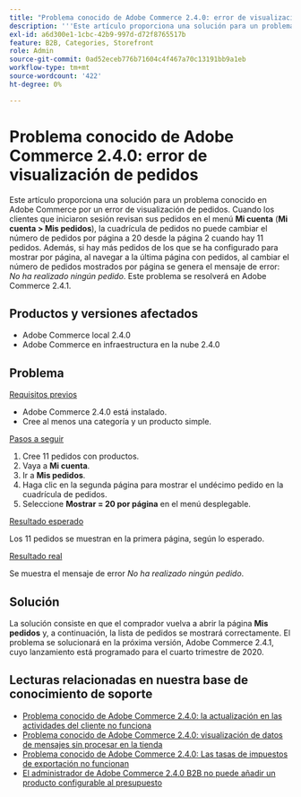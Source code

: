 ```yaml
---
title: "Problema conocido de Adobe Commerce 2.4.0: error de visualización de pedidos"
description: '''Este artículo proporciona una solución para un problema conocido en Adobe Commerce por un error de visualización de pedidos. Cuando los clientes que iniciaron sesión revisan sus pedidos en el menú **Mi cuenta** (**Mi cuenta &gt; Mis pedidos**), la cuadrícula de pedidos no puede cambiar el número de pedidos por página a 20 desde la página 2 cuando hay 11 pedidos. Además, si hay más pedidos de los configurados para mostrar por página, al navegar a la última página con pedidos, al cambiar el número de pedidos mostrados por página se produce el mensaje de error: * No ha realizado ningún pedido*. Este problema se resolverá en Adobe Commerce 2.4.1."'
exl-id: a6d300e1-1cbc-42b9-997d-d72f8765517b
feature: B2B, Categories, Storefront
role: Admin
source-git-commit: 0ad52eceb776b71604c4f467a70c13191bb9a1eb
workflow-type: tm+mt
source-wordcount: '422'
ht-degree: 0%

---
```


# Problema conocido de Adobe Commerce 2.4.0: error de visualización de pedidos

Este artículo proporciona una solución para un problema conocido en Adobe Commerce por un error de visualización de pedidos. Cuando los clientes que iniciaron sesión revisan sus pedidos en el menú **Mi cuenta** (**Mi cuenta > Mis pedidos**), la cuadrícula de pedidos no puede cambiar el número de pedidos por página a 20 desde la página 2 cuando hay 11 pedidos. Además, si hay más pedidos de los que se ha configurado para mostrar por página, al navegar a la última página con pedidos, al cambiar el número de pedidos mostrados por página se genera el mensaje de error: *No ha realizado ningún pedido*. Este problema se resolverá en Adobe Commerce 2.4.1.

## Productos y versiones afectados

* Adobe Commerce local 2.4.0
* Adobe Commerce en infraestructura en la nube 2.4.0

## Problema

<u>Requisitos previos</u>

* Adobe Commerce 2.4.0 está instalado.
* Cree al menos una categoría y un producto simple.

<u>Pasos a seguir</u>

1. Cree 11 pedidos con productos.
1. Vaya a **Mi cuenta**.
1. Ir a **Mis pedidos**.
1. Haga clic en la segunda página para mostrar el undécimo pedido en la cuadrícula de pedidos.
1. Seleccione **Mostrar = 20 por página** en el menú desplegable.

<u>Resultado esperado</u>

Los 11 pedidos se muestran en la primera página, según lo esperado.

<u>Resultado real</u>

Se muestra el mensaje de error *No ha realizado ningún pedido*.

## Solución

La solución consiste en que el comprador vuelva a abrir la página **Mis pedidos** y, a continuación, la lista de pedidos se mostrará correctamente. El problema se solucionará en la próxima versión, Adobe Commerce 2.4.1, cuyo lanzamiento está programado para el cuarto trimestre de 2020.

## Lecturas relacionadas en nuestra base de conocimiento de soporte

* [Problema conocido de Adobe Commerce 2.4.0: la actualización en las actividades del cliente no funciona](/help/troubleshooting/miscellaneous/magento-2-4-0-refresh-on-customer-activities-does-not-work.md)
* [Problema conocido de Adobe Commerce 2.4.0: visualización de datos de mensajes sin procesar en la tienda](/help/troubleshooting/storefront/magento-2-4-0-issue-storefront-raw-message-data-display.md)
* [Problema conocido de Adobe Commerce 2.4.0: Las tasas de impuestos de exportación no funcionan](/help/troubleshooting/miscellaneous/magento-2-4-0-known-issue-export-tax-rates-does-not-work.md)
* [El administrador de Adobe Commerce 2.4.0 B2B no puede añadir un producto configurable al presupuesto](/help/troubleshooting/miscellaneous/magento-2-4-0-b2b-admin-can-t-add-configurable-product-to-quote.md)
